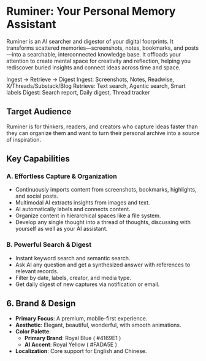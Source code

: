 # Ruminer: Your Personal Memory Assistant

Ruminer is an AI searcher and digestor of your digital foorprints. It transforms scattered memories—screenshots, notes, bookmarks, and posts—into a searchable, interconnected knowledge base. It offloads your attention to create mental space for creativity and reflection, helping you rediscover buried insights and connect ideas across time and space.

Ingest -> Retrieve -> Digest
Ingest: Screenshots, Notes, Readwise, X/Threads/Substack/Blog
Retrieve: Text search, Agentic search, Smart labels
Digest: Search report, Daily digest, Thread tracker

## Target Audience

Ruminer is for thinkers, readers, and creators who capture ideas faster than they can organize them and want to turn their personal archive into a source of inspiration.

## Key Capabilities

### A. Effortless Capture & Organization
- Continuously imports content from screenshots, bookmarks, highlights, and social posts.
- Multimodal AI extracts insights from images and text.
- AI automatically labels and connects content.
- Organize content in hierarchical spaces like a file system.
- Develop any single thought into a thread of thoughts, discussing with yourself as well as your AI assistant.

### B. Powerful Search & Digest
- Instant keyword search and semantic search.
- Ask AI any question and get a synthesized answer with references to relevant records.
- Filter by date, labels, creator, and media type.
- Get daily digest of new captures via notification or email.

## 6. Brand & Design

- **Primary Focus**: A premium, mobile-first experience.
- **Aesthetic**: Elegant, beautiful, wonderful, with smooth animations.
- **Color Palette**:
  - **Primary Brand**: Royal Blue ( #4169E1 )
  - **AI Accent**: Royal Yellow ( #FADA5E )
- **Localization**: Core support for English and Chinese.
